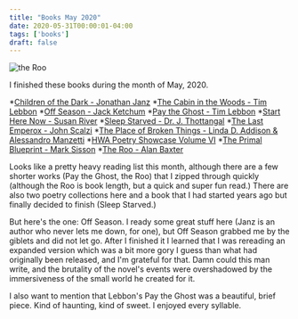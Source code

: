 ```yaml
---
title: "Books May 2020"
date: 2020-05-31T00:00:01-04:00
tags: ['books']
draft: false
---
```


<img src="https://i.gr-assets.com/images/S/compressed.photo.goodreads.com/books/1579404392l/50528225._SX318_.jpg" alt="the Roo">

I finished these books during the month of May, 2020.

*[Children of the Dark - Jonathan Janz](https://www.goodreads.com/book/show/28963838-children-of-the-dark)
*[The Cabin in the Woods - Tim Lebbon](https://www.goodreads.com/book/show/7980210-the-cabin-in-the-woods)
*[Off Season - Jack Ketchum](https://www.goodreads.com/book/show/179734.Off_Season)
*[Pay the Ghost - Tim Lebbon](https://www.goodreads.com/book/show/26246296-pay-the-ghost)
*[Start Here Now - Susan River](https://www.amazon.com/Start-Here-Now-Open-Hearted-Meditation/dp/1611802679/)
*[Sleep Starved - Dr. J. Thottangal](https://www.goodreads.com/book/show/20360145-sleep-starved)
*[The Last Emperox - John Scalzi](https://www.goodreads.com/book/show/38322550-the-last-emperox)
*[The Place of Broken Things - Linda D. Addison & Alessandro Manzetti](https://www.goodreads.com/book/show/50820706-the-place-of-broken-things)
*[HWA Poetry Showcase Volume VI](https://www.goodreads.com/book/show/48890076-hwa-poetry-showcase-volume-vi)
*[The Primal Blueprint - Mark Sisson](https://www.goodreads.com/book/show/6515468-the-primal-blueprint)
*[The Roo - Alan Baxter](https://www.goodreads.com/book/show/50528225-the-roo)


Looks like a pretty heavy reading list this month, although there are a few shorter works (Pay the Ghost, the Roo) that I zipped through quickly (although the Roo is book length, but a quick and super fun read.) There are also two poetry collections here and a book that I had started years ago but finally decided to finish (Sleep Starved.)

But here's the one: Off Season. I ready some great stuff here (Janz is an author who never lets me down, for one), but Off Season grabbed me by the giblets and did not let go. After I finished it I learned that I was rereading an expanded version which was a bit more gory I guess than what had originally been released, and I'm grateful for that. Damn could this man write, and the brutality of the novel's events were overshadowed by the immersiveness of the small world he created for it.

I also want to mention that Lebbon's Pay the Ghost was a beautiful, brief piece. Kind of haunting, kind of sweet. I enjoyed every syllable.